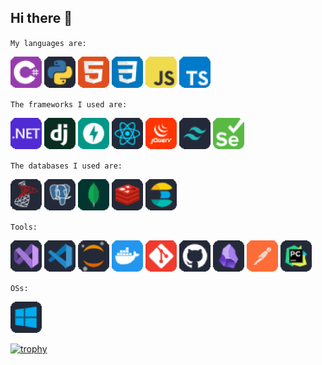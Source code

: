 ## Hi there 👋

<!--
**alrza-msvnj/alrza-msvnj** is a ✨ _special_ ✨ repository because its `README.md` (this file) appears on your GitHub profile.

Here are some ideas to get you started:

- 🔭 I’m currently working on ...
- 🌱 I’m currently learning ...
- 👯 I’m looking to collaborate on ...
- 🤔 I’m looking for help with ...
- 💬 Ask me about ...
- 📫 How to reach me: ...
- 😄 Pronouns: ...
- ⚡ Fun fact: ...
-->



`My languages are:`

<img src="/icons/csharp.svg" style="width:50px; height:50px" /> <img src="/icons/python.svg" style="width:50px; height:50px" /> <img src="/icons/html.svg" style="width:50px; height:50px" /> <img src="/icons/css.svg" style="width:50px; height:50px" /> <img src="/icons/javascript.svg" style="width:50px; height:50px" /> <img src="/icons/typescript.svg" style="width:50px; height:50px" />

`The frameworks I used are:`

<img src="/icons/dotnet.svg" style="width:50px; height:50px" /> <img src="/icons/django.svg" style="width:50px; height:50px" /> <img src="/icons/fastapi.svg" style="width:50px; height:50px" /> <img src="/icons/react.svg" style="width:50px; height:50px" /> <img src="/icons/jquery.svg" style="width:50px; height:50px" /> <img src="/icons/tailwindcss.svg" style="width:50px; height:50px" />  <img src="/icons/selenium.svg" style="width:50px; height:50px" />

`The databases I used are:`

<img src="/icons/sqlserver.svg" style="width:50px; height:50px" /> <img src="/icons/postgresql.svg" style="width:50px; height:50px" /> <img src="/icons/mongodb.svg" style="width:50px; height:50px" /> <img src="/icons/redis.svg" style="width:50px; height:50px" /> <img src="/icons/elasticsearch.svg" style="width:50px; height:50px" />

`Tools:`

<img src="/icons/visualstudio.svg" style="width:50px; height:50px" /> <img src="/icons/vscode.svg" style="width:50px; height:50px" /> <img src="/icons/jupyter.svg" style="width:50px; height:50px" /> <img src="/icons/docker.svg" style="width:50px; height:50px" /> <img src="/icons/git.svg" style="width:50px; height:50px" /> <img src="/icons/github.svg" style="width:50px; height:50px" /> <img src="/icons/obsidian.svg" style="width:50px; height:50px" /> <img src="/icons/postman.svg" style="width:50px; height:50px" /> <img src="/icons/pycharm.svg" style="width:50px; height:50px" />

`OSs:`

<img src="/icons/windows.svg" style="width:50px; height:50px" />

[![trophy](https://github-profile-trophy.vercel.app/?username=alrza-msvnj&no-bg=true&theme=onedark)](https://github.com/ryo-ma/github-profile-trophy)
